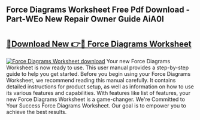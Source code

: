 ## Force Diagrams Worksheet Free Pdf Download - Part-WEo New Repair Owner Guide AiA0I

# <h2><a href="http://dfs0ttd.blite.top/?on=Force+Diagrams+Worksheet">🔗Download New 👉🔴 Force Diagrams Worksheet</a></h2>

[![Force Diagrams Worksheet download](https://i.imgur.com/lujVjoI.png)](http://dfs0ttd.blite.top/?on=Force+Diagrams+Worksheet)
Your new Force Diagrams Worksheet is now ready to use. This user manual provides a step-by-step guide to help you get started. Before you begin using your Force Diagrams Worksheet, we recommend reading this manual carefully. It contains detailed instructions for product setup, as well as information on how to use its various features and capabilities. With features like list of features, your new Force Diagrams Worksheet is a game-changer. We're Committed to Your Success Force Diagrams Worksheet. Our goal is to empower you to achieve the best results.
